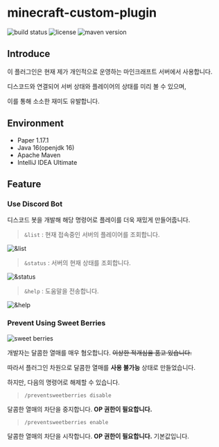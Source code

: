 # minecraft-custom-plugin

![build status](https://travis-ci.com/Jennas-Lee/minecraft-custom-plugin.svg?branch=master)
![license](https://img.shields.io/github/license/Jennas-Lee/minecraft-custom-plugin)
![maven version](https://img.shields.io/badge/maven%20central-1.0.1-blue)

## Introduce

이 플러그인은 현재 제가 개인적으로 운영하는 마인크래프트 서버에서 사용합니다.

디스코드와 연결되어 서버 상태와 플레이어의 상태를 미리 볼 수 있으며,

이를 통해 소소한 재미도 유발합니다.

## Environment
- Paper 1.17.1
- Java 16(openjdk 16)
- Apache Maven
- IntelliJ IDEA Ultimate

## Feature
### Use Discord Bot

디스코드 봇을 개발해 해당 명령어로 플레이를 더욱 재밌게 만들어줍니다.

> `&list` : 현재 접속중인 서버의 플레이어를 조회합니다.

![&list](https://user-images.githubusercontent.com/55793046/126307019-3e216fcd-ddff-45ab-8e1e-fb6e7b61af28.png)

> `&status` : 서버의 현재 상태를 조회합니다.

![&status](https://user-images.githubusercontent.com/55793046/126307151-0dab9314-755b-4dea-a9fd-4a42db95fc02.png)

> `&help` : 도움말을 전송합니다.

![&help](https://user-images.githubusercontent.com/55793046/126307264-f59f9d9a-0745-42f5-a6f5-019eaf13aa6c.png)


### Prevent Using Sweet Berries

![sweet berries](https://static.wikia.nocookie.net/minecraft_gamepedia/images/1/12/Sweet_Berries_JE1_BE1.png/revision/latest/scale-to-width-down/160?cb=20190604204938)

개발자는 달콤한 열매를 매우 혐오합니다. ~~이상한 적개심을 품고 있습니다.~~

따라서 플러그인 차원으로 달콤한 열매를 **사용 불가능** 상태로 만들었습니다.

하지만, 다음의 명령어로 해제할 수 있습니다.

> `/preventsweetberries disable`

달콤한 열매의 차단을 중지합니다. **OP 권한이 필요합니다.**

> `/preventsweetberries enable`

달콤한 열매의 차단을 시작합니다. **OP 권한이 필요합니다.** 기본값입니다.